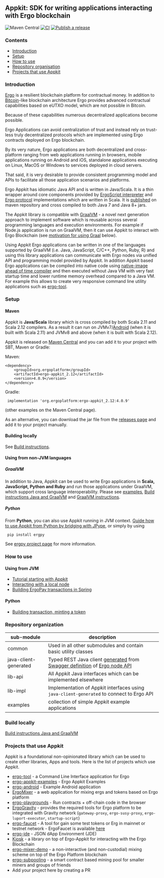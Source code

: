 ## Appkit: SDK for writing applications interacting with Ergo blockchain

![Maven Central](http://maven-badges.herokuapp.com/maven-central/org.ergoplatform%20/ergo-appkit_2.12/badge.svg)
[![CI](https://github.com/ergoplatform/ergo-appkit/actions/workflows/ci.yml/badge.svg)](https://github.com/ergoplatform/ergo-appkit/actions/workflows/ci.yml)
[![Publish a release](https://github.com/ergoplatform/ergo-appkit/actions/workflows/release.yml/badge.svg)](https://github.com/ergoplatform/ergo-appkit/actions/workflows/release.yml)

### Contents
- [Introduction](#introduction)
- [Setup](#setup)
- [How to use](#how-to-use)
- [Repository organisation](#repository-organization)
- [Projects that use Appkit](#projects-that-use-appkit)

### Introduction
[Ergo](https://ergoplatform.org/en/) is a resilient blockchain platform for
contractual money. In addition to [Bitcoin](https://bitcoin.org/en/)-like
blockchain architecture Ergo provides advanced contractual capabilities based on
eUTXO model, which are not possible in Bitcoin.

Because of these capabilities numerous decentralized applications become
possible.

Ergo Applications can avoid centralization of trust and instead rely on
trust-less truly decentralized protocols which are implemented using Ergo
contracts deployed on Ergo blockchain.

By its very nature, Ergo applications are both decentralized and cross-platform
ranging from web applications running in browsers, mobile applications running
on Android and iOS, standalone applications executing on Linux, MacOS or Windows
to services deployed in cloud servers.

That said, it is very desirable to provide consistent programming model and APIs
to facilitate all those application scenarios and platforms.

Ergo Appkit has idiomatic Java API and is written in Java/Scala. It is a thin
wrapper around core components provided by [ErgoScript
interpreter](https://github.com/ScorexFoundation/sigmastate-interpreter) and
[Ergo protocol](https://github.com/ergoplatform/ergo) implementations which are
written in Scala. It is
[published](https://mvnrepository.com/artifact/org.ergoplatform/ergo-appkit) on
maven repository and cross compiled to both Java 7 and Java 8+ jars.

The Appkit library is compatible with [GraalVM](https://www.graalvm.org) - a
novel next generation approach to implement software which is reusable across
several programming languages and execution environments. For example if Node.js
application is run on GraalVM, then it can use Appkit to interact with Ergo
Blockchain (see [motivation for using Graal](#why-graal) below). 

Using Appkit Ergo applications can be written in one of the languages supported
by GraalVM (i.e. Java, JavaScript, C/C++, Python, Ruby, R) and using this
library applications can communicate with Ergo nodes via unified API and
programming model provided by Appkit. In addition Appkit based Ergo applications
can be compiled into native code using [native-image ahead of time
compiler](https://www.graalvm.org/docs/reference-manual/native-image/) and then
executed without Java VM with very fast startup time and lower runtime memory
overhead compared to a Java VM. For example this allows to create very
responsive command line utility applications such as
[ergo-tool](https://github.com/ergoplatform/ergo-tool).

### Setup

#### Maven

Appkit is **Java/Scala** library which is cross compiled by both Scala 2.11 and Scala 2.12
compilers. As a result it can run on JVMv7/[Android](https://github.com/aslesarenko/ergo-android) 
(when it is built with Scala 2.11) and JVMv8 and above (when it is built with Scala 2.12).

Appkit is released on [Maven Central](https://mvnrepository.com/artifact/org.ergoplatform/ergo-appkit) 
and you can add it to your project with SBT, Maven or Gradle:

Maven: 

    <dependency>
        <groupId>org.ergoplatform</groupId>
        <artifactId>ergo-appkit_2.12</artifactId>
        <version>4.0.9</version>
    </dependency>

Gradle:

     implementation 'org.ergoplatform:ergo-appkit_2.12:4.0.9'

(other examples on the Maven Central page).

As an alternative, you can download the jar file from the 
[releases page](https://github.com/ergoplatform/ergo-appkit/releases) and add it to your project manually.

#### Building locally

See [Build instructions](BUILD.md).

#### Using from non-JVM languages

##### GraalVM
In addition to Java, Appkit can be used to write Ergo applications in **Scala, JavaScript,
Python and Ruby** and run those applications under GraalVM, which support cross
language interoperability.
Please see [examples](https://github.com/aslesarenko/ergo-appkit-examples), 
[Build instructions Java and GraalVM](BUILD.md) and [GraalVM instructions](graalvm.md).

##### Python 
From **Python**, you can also use Appkit running in JVM context. 
[Guide how to use Appkit from Python by bridging with JPype](https://github.com/ergoplatform/ergo-appkit/wiki/Using-Appkit-from-Python), 
or simply by using

     pip install ergpy

See [ergpy project page](https://github.com/mgpai22/ergpy) for more information.


### How to use

#### Using from JVM 

* [Tutorial starting with Appkit](https://github.com/ergoplatform/ergo-appkit/wiki/Tutorial-starting-with-Appkit-on-Gradle-projects)
* [Interacting with a local node](https://github.com/ergoplatform/ergo-appkit/wiki/Interacting-with-a-local-node)
* [Building ErgoPay transactions in Spring](https://medium.com/@bschulte19e/implement-a-dapp-using-ergopay-d95e17a51410)

#### Python

* [Building transaction, minting a token](https://github.com/ergoplatform/ergo-appkit/wiki/Using-Appkit-from-Python)

### Repository organization

| sub-module  | description |
|---|-----|
| common  |  Used in all other submodules and contain basic utility classes |
| java-client-generated  | Typed REST Java client [generated](https://swagger.io/tools/swagger-codegen/) from [Swagger definition](https://swagger.io/specification/) of [Ergo node API](https://github.com/ergoplatform/ergo/blob/master/src/main/resources/api/openapi.yaml) |
| lib-api   | All Appkit Java interfaces which can be implemented elsewhere |
| lib-impl  | Implementation of Appkit interfaces using `java-client-generated` to connect to Ergo API  |
| examples | collection of simple Appkit example applications   |

### Build locally

[Build instructions Java and GraalVM](BUILD.md)

### Projects that use Appkit

Appkit is a foundational non-opinionated library which can be used to create other
libraries, Apps and tools. Here is the list of projects which use Appkit. 

- [ergo-tool](https://github.com/ergoplatform/ergo-tool) - a Command Line Interface application for Ergo
- [ergo-appkit-examples](https://github.com/aslesarenko/ergo-appkit-examples) - Ergo Appkit Examples
- [ergo-android](https://github.com/aslesarenko/ergo-android) - Example Android application 
- [ErgoMixer](https://github.com/ergoMixer/ergoMixBack) - a web application for mixing ergs and tokens based on Ergo platform
- [ergo-playgrounds](https://github.com/ergoplatform/ergo-playgrounds) - Run contracts + off-chain code in the browser
- [ErgoGravity](https://github.com/ErgoGravity) - provides the required tools for Ergo platform to be integrated with Gravity network (`gateway-proxy`, `ergo-susy-proxy`, `ergo-luport-executor`, `startup-script`)
- [ergo-faucet](https://github.com/zargarzadehm/ergo-faucet) - A tool for gain some test tokens or Erg in mainnet or testnet network - ErgoFaucet is available [here](https://ergofaucet.org) 
- [ergo-jde](https://github.com/ergoplatform/ergo-jde) - JSON dApp Environment (JDE)
- [Kiosk](https://github.com/scalahub/Kiosk) - a library on top of Ergo-Appkit for interacting with the Ergo Blockchain
- [ergo-mixer-demo](https://github.com/anon92048/ergo-mixer-demo) - a non-interactive (and non-custodial) mixing scheme on top of the Ergo Platform blockchain
- [ergo-subpooling](https://github.com/K-Singh/ergo-subpooling) - a smart contract based mining pool for smaller miners and groups of friends
- Add your project here by creating a PR
